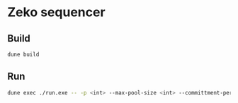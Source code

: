 # Zeko sequencer

## Build

```bash
dune build
```

## Run

```bash
dune exec ./run.exe -- -p <int> --max-pool-size <int> --committment-period <float>
```
